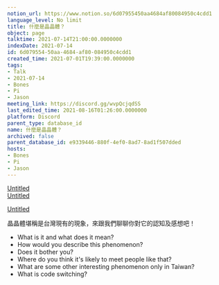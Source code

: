 ```yaml
---
notion_url: https://www.notion.so/6d07955450aa4684af80084950c4cdd1
language_level: No limit
title: 什麼是晶晶體？
object: page
talktime: 2021-07-14T21:00:00.0000000
indexDate: 2021-07-14
id: 6d079554-50aa-4684-af80-084950c4cdd1
created_time: 2021-07-01T19:39:00.0000000
tags:
- Talk
- 2021-07-14
- Bones
- Pi
- Jason
meeting_link: https://discord.gg/wvpQcjqdSS
last_edited_time: 2021-08-16T01:26:00.0000000
platform: Discord
parent_type: database_id
name: 什麼是晶晶體？
archived: false
parent_database_id: e9339446-880f-4ef0-8ad7-8ad1f507dded
hosts:
- Bones
- Pi
- Jason
---
```



[Untitled](https://www.notion.so/60226399bd024bf4bf588586f8013a21)   
[Untitled](https://www.notion.so/cb083fc4f0b7459aa5afe1900ef25a1f)   

[Untitled](https://www.notion.so/482e61b02b9c4456b2b4fe86bb7544c6)   




晶晶體堪稱是台灣現有的現象，來跟我們聊聊你對它的認知及感想吧！

   - What is it and what does it mean?
   - How would you describe this phenomenon?
   - Does it bother you?
   - Where do you think it's likely to meet people like that?
   - What are some other interesting phenomenon only in Taiwan?
   - What is code switching?




